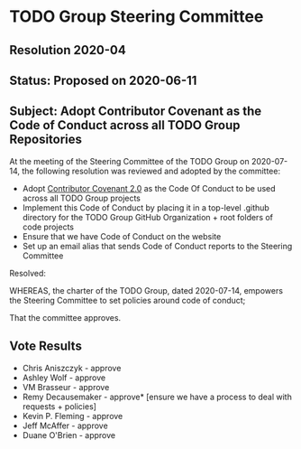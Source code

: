 # TODO Group Steering Committee
## Resolution 2020-04
## Status: Proposed on 2020-06-11

## Subject: Adopt Contributor Covenant as the Code of Conduct across all TODO Group Repositories

At the meeting of the Steering Committee of the TODO Group on 2020-07-14, the following resolution
was reviewed and adopted by the committee:

* Adopt [Contributor Covenant 2.0](https://www.contributor-covenant.org/version/2/0/code_of_conduct/) as the Code Of Conduct to be used across all TODO Group projects
* Implement this Code of Conduct by placing it in a top-level .github directory for the TODO Group GitHub Organization + root folders of code projects
* Ensure that we have Code of Conduct on the website
* Set up an email alias that sends Code of Conduct reports to the Steering Committee

Resolved:

WHEREAS, the charter of the TODO Group, dated 2020-07-14, empowers the Steering Committee to set policies around code of conduct;

That the committee approves.

## Vote Results

* Chris Aniszczyk - approve
* Ashley Wolf - approve
* VM Brasseur - approve
* Remy Decausemaker - approve* [ensure we have a process to deal with requests + policies]
* Kevin P. Fleming - approve
* Jeff McAffer - approve
* Duane O'Brien - approve
